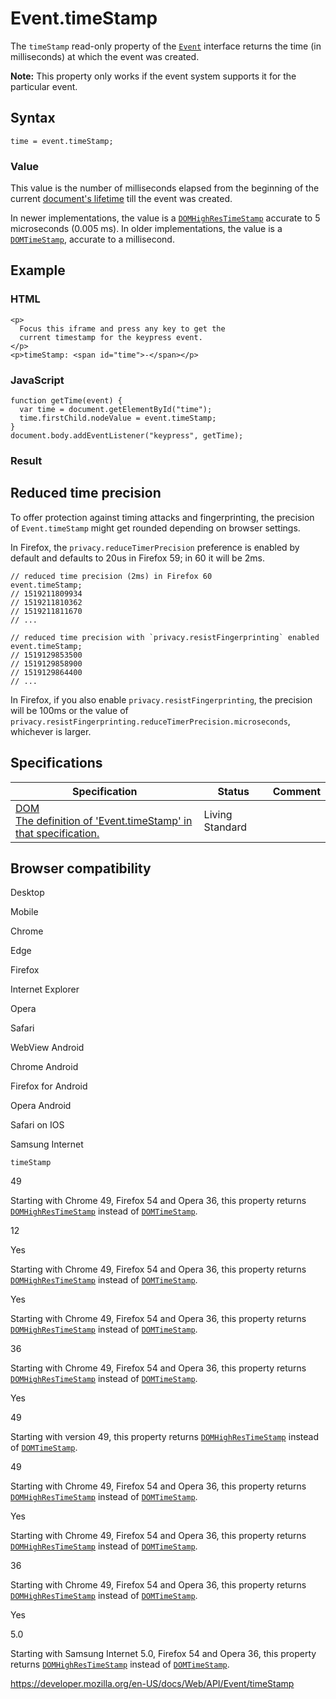 Event.timeStamp
===============

The `timeStamp` read-only property of the [`Event`](../event) interface returns the time (in milliseconds) at which the event was created.

**Note:** This property only works if the event system supports it for the particular event.

Syntax
------

    time = event.timeStamp;

### Value

This value is the number of milliseconds elapsed from the beginning of the current [document's lifetime](../performance/timeorigin) till the event was created.

In newer implementations, the value is a [`DOMHighResTimeStamp`](../domhighrestimestamp) accurate to 5 microseconds (0.005 ms). In older implementations, the value is a [`DOMTimeStamp`](../domtimestamp), accurate to a millisecond.

Example
-------

### HTML

    <p>
      Focus this iframe and press any key to get the
      current timestamp for the keypress event.
    </p>
    <p>timeStamp: <span id="time">-</span></p>

### JavaScript

    function getTime(event) {
      var time = document.getElementById("time");
      time.firstChild.nodeValue = event.timeStamp;
    }
    document.body.addEventListener("keypress", getTime);

### Result

Reduced time precision
----------------------

To offer protection against timing attacks and fingerprinting, the precision of `Event.timeStamp` might get rounded depending on browser settings.

In Firefox, the `privacy.reduceTimerPrecision` preference is enabled by default and defaults to 20us in Firefox 59; in 60 it will be 2ms.

    // reduced time precision (2ms) in Firefox 60
    event.timeStamp;
    // 1519211809934
    // 1519211810362
    // 1519211811670
    // ...

    // reduced time precision with `privacy.resistFingerprinting` enabled
    event.timeStamp;
    // 1519129853500
    // 1519129858900
    // 1519129864400
    // ...

In Firefox, if you also enable `privacy.resistFingerprinting`, the precision will be 100ms or the value of `privacy.resistFingerprinting.reduceTimerPrecision.microseconds`, whichever is larger.

Specifications
--------------

<table><thead><tr class="header"><th>Specification</th><th>Status</th><th>Comment</th></tr></thead><tbody><tr class="odd"><td><a href="https://dom.spec.whatwg.org/#dom-event-timestamp">DOM<br />
<span class="small">The definition of 'Event.timeStamp' in that specification.</span></a></td><td><span class="spec-living">Living Standard</span></td><td></td></tr></tbody></table>

Browser compatibility
---------------------

Desktop

Mobile

Chrome

Edge

Firefox

Internet Explorer

Opera

Safari

WebView Android

Chrome Android

Firefox for Android

Opera Android

Safari on IOS

Samsung Internet

`timeStamp`

49

Starting with Chrome 49, Firefox 54 and Opera 36, this property returns [`DOMHighResTimeStamp`](https://developer.mozilla.org/docs/Web/API/DOMHighResTimeStamp) instead of [`DOMTimeStamp`](https://developer.mozilla.org/docs/Web/API/DOMTimeStamp).

12

Yes

Starting with Chrome 49, Firefox 54 and Opera 36, this property returns [`DOMHighResTimeStamp`](https://developer.mozilla.org/docs/Web/API/DOMHighResTimeStamp) instead of [`DOMTimeStamp`](https://developer.mozilla.org/docs/Web/API/DOMTimeStamp).

Yes

Starting with Chrome 49, Firefox 54 and Opera 36, this property returns [`DOMHighResTimeStamp`](https://developer.mozilla.org/docs/Web/API/DOMHighResTimeStamp) instead of [`DOMTimeStamp`](https://developer.mozilla.org/docs/Web/API/DOMTimeStamp).

36

Starting with Chrome 49, Firefox 54 and Opera 36, this property returns [`DOMHighResTimeStamp`](https://developer.mozilla.org/docs/Web/API/DOMHighResTimeStamp) instead of [`DOMTimeStamp`](https://developer.mozilla.org/docs/Web/API/DOMTimeStamp).

Yes

49

Starting with version 49, this property returns [`DOMHighResTimeStamp`](https://developer.mozilla.org/docs/Web/API/DOMHighResTimeStamp) instead of [`DOMTimeStamp`](https://developer.mozilla.org/docs/Web/API/DOMTimeStamp).

49

Starting with Chrome 49, Firefox 54 and Opera 36, this property returns [`DOMHighResTimeStamp`](https://developer.mozilla.org/docs/Web/API/DOMHighResTimeStamp) instead of [`DOMTimeStamp`](https://developer.mozilla.org/docs/Web/API/DOMTimeStamp).

Yes

Starting with Chrome 49, Firefox 54 and Opera 36, this property returns [`DOMHighResTimeStamp`](https://developer.mozilla.org/docs/Web/API/DOMHighResTimeStamp) instead of [`DOMTimeStamp`](https://developer.mozilla.org/docs/Web/API/DOMTimeStamp).

36

Starting with Chrome 49, Firefox 54 and Opera 36, this property returns [`DOMHighResTimeStamp`](https://developer.mozilla.org/docs/Web/API/DOMHighResTimeStamp) instead of [`DOMTimeStamp`](https://developer.mozilla.org/docs/Web/API/DOMTimeStamp).

Yes

5.0

Starting with Samsung Internet 5.0, Firefox 54 and Opera 36, this property returns [`DOMHighResTimeStamp`](https://developer.mozilla.org/docs/Web/API/DOMHighResTimeStamp) instead of [`DOMTimeStamp`](https://developer.mozilla.org/docs/Web/API/DOMTimeStamp).

<a href="https://developer.mozilla.org/en-US/docs/Web/API/Event/timeStamp" class="_attribution-link">https://developer.mozilla.org/en-US/docs/Web/API/Event/timeStamp</a>
